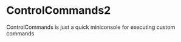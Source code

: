ControlCommands2
================

ControlCommands is just a quick miniconsole for executing custom commands
